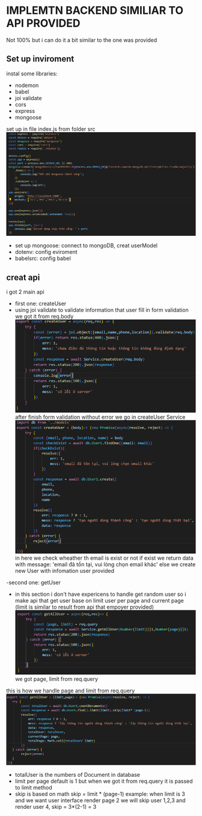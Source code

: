 # IMPLEMTN BACKEND SIMILIAR TO API PROVIDED
 Not 100% but i can do it a bit similar to the one was provided

 ## Set up inviroment 
 instal some libraries: 
 - nodemon 
 - babel
 - joi validate
 - cors
 - express
 - mongoose 

set up in file index.js from folder src
![alt img](/image/indexjssrc.png)

- set up mongoose: connect to mongoDB, creat userModel
- dotenv: config eviroment 
- babelsrc: config babel

## creat api 
i got 2 main api 
- first one: createUser 
- using joi validate to validate information that user fill in form validation we got it from req.body
![alt img](/image/apiCreatUser.png)
after finish form validation without error we go in createUser Service
![alt img](/image/apiCreatUserService.png)
in here we check wheather th email is exist or not if exist we return data with message: 'email đã tồn tại, vui lòng chọn email khác' else we create new User with infomation user provided


-second one: getUser
- in this section i don't have expericens to handle get random user so i make api that  get user base on limit user per page and current page  (limit is similar to result from api that empoyer provided)
![alt img](/image/apiGetAllUser.png)
we got page, limit from req.query

this is how we handle page and limit from req.query
![alt text](/image/apiGetAllUserService.png)

- totalUser is the numbers of Document in database
- limit per page default is 1 but when we got it from req.query it is passed to limit method
- skip is based on math skip = limit * (page-1)
example: when limit is 3 and we want user interface render page 2 we will skip user 1,2,3 and render user 4, skip = 3*(2-1) = 3   
